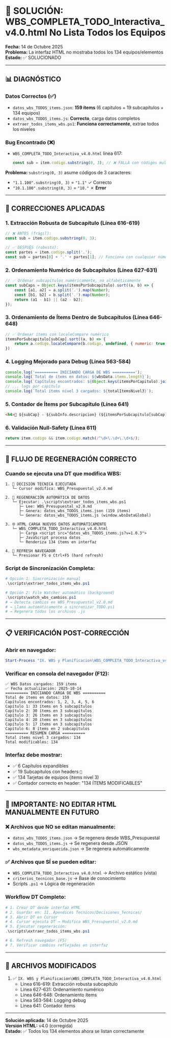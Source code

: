 # 🔧 SOLUCIÓN: WBS_COMPLETA_TODO_Interactiva_v4.0.html No Lista Todos los Equipos

**Fecha:** 14 de Octubre 2025  
**Problema:** La interfaz HTML no mostraba todos los 134 equipos/elementos  
**Estado:** ✅ SOLUCIONADO  

---

## 📊 DIAGNÓSTICO

### Datos Correctos (✅)
- `datos_wbs_TODOS_items.json`: **159 ítems** (6 capítulos + 19 subcapítulos + 134 equipos)
- `datos_wbs_TODOS_items.js`: **Correcto**, carga datos completos
- `extraer_todos_items_wbs.ps1`: **Funciona correctamente**, extrae todos los niveles

### Bug Encontrado (❌)
- `WBS_COMPLETA_TODO_Interactiva_v4.0.html` línea 617:
  ```javascript
  const sub = item.codigo.substring(0, 3); // ❌ FALLA con códigos multi-dígito
  ```
  
**Problema:** `substring(0, 3)` asume códigos de 3 caracteres:
- `"1.1.100".substring(0, 3)` = `"1.1"` ✓ Correcto
- `"10.1.100".substring(0, 3)` = `"10."` ✗ **Error**

---

## 🔧 CORRECCIONES APLICADAS

### 1. Extracción Robusta de Subcapítulo (Línea 616-619)
```javascript
// ❌ ANTES (frágil):
const sub = item.codigo.substring(0, 3);

// ✅ DESPUÉS (robusto):
const partes = item.codigo.split('.');
const sub = partes[0] + '.' + partes[1]; // Funciona con cualquier número de dígitos
```

### 2. Ordenamiento Numérico de Subcapítulos (Línea 627-631)
```javascript
// ✅ Ordenar subcapítulos numéricamente, no alfabéticamente
const subCaps = Object.keys(itemsPorSubcapitulo).sort((a, b) => {
    const [a1, a2] = a.split('.').map(Number);
    const [b1, b2] = b.split('.').map(Number);
    return (a1 - b1) || (a2 - b2);
});
```

### 3. Ordenamiento de Ítems Dentro de Subcapítulos (Línea 646-648)
```javascript
// ✅ Ordenar ítems con localeCompare numérico
itemsPorSubcapitulo[subCap].sort((a, b) => {
    return a.codigo.localeCompare(b.codigo, undefined, { numeric: true });
})
```

### 4. Logging Mejorado para Debug (Línea 563-584)
```javascript
console.log('========== INICIANDO CARGA DE WBS ==========');
console.log(`Total de ítems en datos: ${wbsData.items.length}`);
console.log(`Capítulos encontrados: ${Object.keys(itemsPorCapitulo).join(', ')}`);
// ... logs por capítulo
console.log(`Total ítems nivel 3 cargados: ${totalItemsNivel3}`);
```

### 5. Contador de Ítems por Subcapítulo (Línea 641)
```html
<h4>📁 ${subCap} - ${subInfo.descripcion} (${itemsPorSubcapitulo[subCap].length} ítems)</h4>
```

### 6. Validación Null-Safety (Línea 611)
```javascript
return item.codigo && item.codigo.match(/^\d+\.\d+\.\d+$/);
```

---

## 🔄 FLUJO DE REGENERACIÓN CORRECTO

### Cuando se ejecuta una DT que modifica WBS:

```
1. 📝 DECISIÓN TÉCNICA EJECUTADA
   └─ Cursor modifica: WBS_Presupuestal_v2.0.md
   
2. 🔄 REGENERACIÓN AUTOMÁTICA DE DATOS
   └─ Ejecutar: .\scripts\extraer_todos_items_wbs.ps1
      ├─ Lee: WBS_Presupuestal_v2.0.md
      ├─ Genera: datos_wbs_TODOS_items.json (159 ítems)
      └─ Genera: datos_wbs_TODOS_items.js (window.wbsDataGlobal)

3. 🌐 HTML CARGA NUEVOS DATOS AUTOMÁTICAMENTE
   └─ WBS_COMPLETA_TODO_Interactiva_v4.0.html
      ├─ Carga <script src="datos_wbs_TODOS_items.js?v=1.0.3">
      ├─ JavaScript procesa datos
      └─ Renderiza 134 ítems en interfaz
      
4. 🔄 REFRESH NAVEGADOR
   └─ Presionar F5 o Ctrl+F5 (hard refresh)
```

### Script de Sincronización Completa:
```powershell
# Opción 1: Sincronización manual
.\scripts\extraer_todos_items_wbs.ps1

# Opción 2: File Watcher automático (background)
.\scripts\watch_wbs_cambios.ps1
# → Detecta cambios en WBS_Presupuestal_v2.0.md
# → Llama automáticamente a sincronizar_TODO.ps1
# → Regenera todos los archivos .js
```

---

## 📋 VERIFICACIÓN POST-CORRECCIÓN

### Abrir en navegador:
```powershell
Start-Process "IX. WBS y Planificacion\WBS_COMPLETA_TODO_Interactiva_v4.0.html"
```

### Verificar en consola del navegador (F12):
```
✅ WBS Datos cargados: 159 items
✅ Fecha actualización: 2025-10-14
========== INICIANDO CARGA DE WBS ==========
Total de ítems en datos: 159
Capítulos encontrados: 1, 2, 3, 4, 5, 6
Capítulo 1: 33 ítems en 5 subcapítulos
Capítulo 2: 30 ítems en 3 subcapítulos
Capítulo 3: 26 ítems en 3 subcapítulos
Capítulo 4: 20 ítems en 3 subcapítulos
Capítulo 5: 17 ítems en 3 subcapítulos
Capítulo 6: 8 ítems en 2 subcapítulos
========== RESUMEN CARGA ==========
Total ítems nivel 3 cargados: 134
Total modificables: 134
```

### Interfaz debe mostrar:
- ✅ 6 Capítulos expandibles
- ✅ 19 Subcapítulos con headers `📁`
- ✅ 134 Tarjetas de equipos (items nivel 3)
- ✅ Contador correcto en header: "134 ÍTEMS MODIFICABLES"

---

## 🎯 IMPORTANTE: NO EDITAR HTML MANUALMENTE EN FUTURO

### ❌ Archivos que NO se editan manualmente:
- `datos_wbs_TODOS_items.json` → Se regenera desde WBS_Presupuestal
- `datos_wbs_TODOS_items.js` → Se regenera desde JSON
- `wbs_metadata_enriquecida.json` → Se regenera automáticamente

### ✅ Archivos que SÍ se pueden editar:
- `WBS_COMPLETA_TODO_Interactiva_v4.0.html` → Archivo estático (vista)
- `criterios_tecnicos_base.js` → Base de conocimiento
- Scripts `.ps1` → Lógica de regeneración

### Workflow DT Completo:
```powershell
# 1. Crear DT desde interfaz HTML
# 2. Guardar en: II. Apendices Tecnicos/Decisiones_Tecnicas/
# 3. Abrir DT en Cursor
# 4. Cursor ejecuta DT → Modifica WBS_Presupuestal_v2.0.md
# 5. Ejecutar regeneración:
.\scripts\extraer_todos_items_wbs.ps1

# 6. Refresh navegador (F5)
# 7. Verificar cambios reflejados en interfaz
```

---

## 📝 ARCHIVOS MODIFICADOS

1. ✅ `IX. WBS y Planificacion\WBS_COMPLETA_TODO_Interactiva_v4.0.html`
   - Línea 616-619: Extracción robusta subcapítulo
   - Línea 627-631: Ordenamiento numérico
   - Línea 646-648: Ordenamiento ítems
   - Línea 563-584: Logging debug
   - Línea 641: Contador ítems

---

**Solución aplicada:** 14 de Octubre 2025  
**Versión HTML:** v4.0 (corregida)  
**Estado:** ✅ Todos los 134 elementos ahora se listan correctamente

